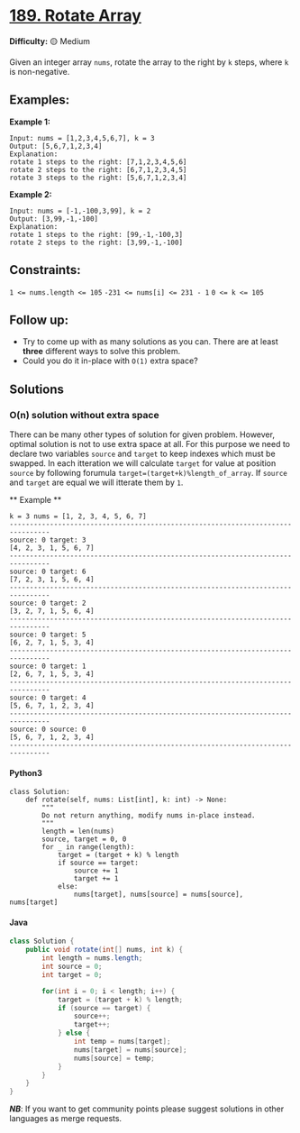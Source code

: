 # [189. Rotate Array](https://leetcode.com/problems/rotate-array/description/)

**Difficulty:** :yellow_circle: Medium

Given an integer array `nums`, rotate the array to the right by `k` steps, where `k` is non-negative.

## Examples:

**Example 1:**

```text
Input: nums = [1,2,3,4,5,6,7], k = 3
Output: [5,6,7,1,2,3,4]
Explanation:
rotate 1 steps to the right: [7,1,2,3,4,5,6]
rotate 2 steps to the right: [6,7,1,2,3,4,5]
rotate 3 steps to the right: [5,6,7,1,2,3,4]

```

**Example 2:**

```text
Input: nums = [-1,-100,3,99], k = 2
Output: [3,99,-1,-100]
Explanation: 
rotate 1 steps to the right: [99,-1,-100,3]
rotate 2 steps to the right: [3,99,-1,-100]
```

## Constraints:

`1 <= nums.length <= 105`
`-231 <= nums[i] <= 231 - 1`
`0 <= k <= 105`

## Follow up:

- Try to come up with as many solutions as you can. There are at least 
**three** different ways to solve this problem.
- Could you do it in-place with `O(1)` extra space?


## Solutions

### O(n) solution without extra space

There can be many other types of solution for given problem. However, optimal 
solution is not to use extra space at all. For this purpose we need to declare 
two variables `source` and `target` to keep indexes which must be swapped. 
In each itteration we will calculate `target` for value
at position `source` by following forumula `target=(target+k)%length_of_array`.
If `source` and `target` are equal we will itterate them by `1`.

** Example **
```text
k = 3 nums = [1, 2, 3, 4, 5, 6, 7]
--------------------------------------------------------------------------------
source: 0 target: 3
[4, 2, 3, 1, 5, 6, 7]
--------------------------------------------------------------------------------
source: 0 target: 6
[7, 2, 3, 1, 5, 6, 4]
--------------------------------------------------------------------------------
source: 0 target: 2
[3, 2, 7, 1, 5, 6, 4]
--------------------------------------------------------------------------------
source: 0 target: 5
[6, 2, 7, 1, 5, 3, 4]
--------------------------------------------------------------------------------
source: 0 target: 1
[2, 6, 7, 1, 5, 3, 4]
--------------------------------------------------------------------------------
source: 0 target: 4
[5, 6, 7, 1, 2, 3, 4]
--------------------------------------------------------------------------------
source: 0 source: 0
[5, 6, 7, 1, 2, 3, 4]
--------------------------------------------------------------------------------
```

#### Python3

```python3
class Solution:
    def rotate(self, nums: List[int], k: int) -> None:
        """
        Do not return anything, modify nums in-place instead.
        """
        length = len(nums)
        source, target = 0, 0
        for _ in range(length):
            target = (target + k) % length
            if source == target:
                source += 1
                target += 1 
            else: 
                nums[target], nums[source] = nums[source], nums[target]
```

#### Java
```Java
class Solution {
    public void rotate(int[] nums, int k) {
        int length = nums.length;
        int source = 0;
        int target = 0;

        for(int i = 0; i < length; i++) {
            target = (target + k) % length;
            if (source == target) {
                source++;
                target++;
            } else {
                int temp = nums[target];
                nums[target] = nums[source];
                nums[source] = temp;
            }
        }
    }
}
```

***NB***: If you want to get community points please suggest solutions in other languages as merge requests.
